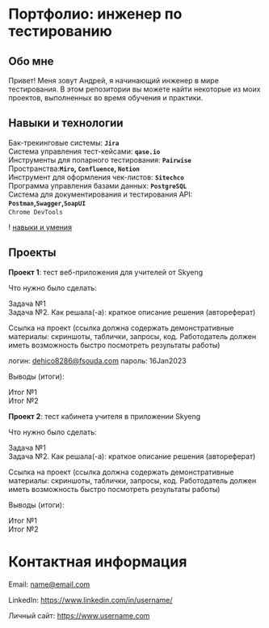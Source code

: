 # Портфолио: инженер по тестированию

## Обо мне

Привет! Меня зовут Андрей, я начинающий инженер в мире тестирования.
В этом репозитории вы можете найти некоторые из моих проектов, выполненных во время обучения и практики.

## Навыки и технологии

Бак-трекинговые системы: **`Jira`**    
Система управления тест-кейсами: **`qase.io`**  
Инструменты для попарного тестирования: **`Pairwise`**  
Пространства:**`Miro`, `Confluence`, `Notion`**  
Инструмент для оформления чек-листов: **`Sitechco`**  
Программа управления базами данных: **`PostgreSQL`**  
Система для документирования и тестирования API: **`Postman`,`Swagger`,`SoapUI`**  
`Chrome DevTools`
``    
``   
``  
``   
! [навыки и умения](https://github.com/Andrei-portfolio/QA-portfolio/upload/main)



## Проекты

**Проект 1**: тест веб-приложения для учителей от Skyeng

Что нужно было сделать:

Задача №1  
Задача №2.
Как решала(-а): краткое описание решения (автореферат)

Ссылка на проект (ссылка должна содержать демонстративные материалы: скриншоты, таблички, запросы, код. Работодатель должен иметь возможность быстро посмотреть результаты работы)

логин: dehico8286@fsouda.com
пароль: 16Jan2023

Выводы (итоги):

Итог №1  
Итог №2

**Проект 2**: тест кабинета учителя в приложении Skyeng

Что нужно было сделать:

Задача №1  
Задача №2.
Как решала(-а): краткое описание решения (автореферат)

Ссылка на проект (ссылка должна содержать демонстративные материалы: скриншоты, таблички, запросы, код. Работодатель должен иметь возможность быстро посмотреть результаты работы)

Выводы (итоги):

Итог №1  
Итог №2

# Контактная информация

Email: name@email.com

LinkedIn: https://www.linkedin.com/in/username/

Личный сайт: https://www.username.com
